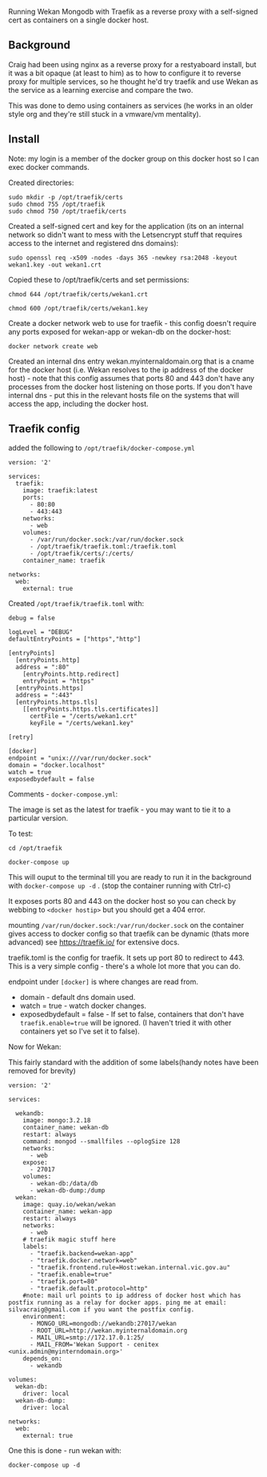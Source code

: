 Running Wekan Mongodb with Traefik as a reverse proxy with a self-signed cert as containers on a single docker host.

## Background

Craig had been using nginx as a reverse proxy for a restyaboard install, but it was a bit opaque (at least to him) as to how to configure it to reverse proxy for multiple services, so he thought he'd try traefik and use Wekan as the service as a learning exercise and compare the two.

This was done to demo using containers as services (he works in an older style org and they're still stuck in a vmware/vm mentality).

## Install

Note: my login is a member of the docker group on this docker host so I can exec docker commands.

Created directories:
```
sudo mkdir -p /opt/traefik/certs
sudo chmod 755 /opt/traefik
sudo chmod 750 /opt/traefik/certs
```

Created a self-signed cert and key for the application (its on an internal network so didn't want to mess with the Letsencrypt stuff that requires access to the internet and registered dns domains):

```
sudo openssl req -x509 -nodes -days 365 -newkey rsa:2048 -keyout wekan1.key -out wekan1.crt
```

Copied these to /opt/traefik/certs and set permissions:
```
chmod 644 /opt/traefik/certs/wekan1.crt

chmod 600 /opt/traefik/certs/wekan1.key 
```             

Create a docker network web to use for traefik - this config doesn't require any ports exposed for wekan-app or wekan-db on the docker-host:

```
docker network create web
```

Created an internal dns entry wekan.myinternaldomain.org that is a cname for the docker host (i.e. Wekan resolves to the ip address of the docker host) - note that this config assumes that ports 80 and 443 don't have any processes from the docker host listening on those ports. If you don't have internal dns - put this in the relevant hosts file on the systems that will access the app, including the docker host.

## Traefik config

added the following to `/opt/traefik/docker-compose.yml`

```
version: '2'

services:
  traefik:
    image: traefik:latest
    ports:
      - 80:80
      - 443:443
    networks:
      - web
    volumes:
      - /var/run/docker.sock:/var/run/docker.sock
      - /opt/traefik/traefik.toml:/traefik.toml
      - /opt/traefik/certs/:/certs/
    container_name: traefik

networks:
  web:
    external: true
```

Created `/opt/traefik/traefik.toml` with:

```
debug = false

logLevel = "DEBUG"
defaultEntryPoints = ["https","http"]

[entryPoints]
  [entryPoints.http]
  address = ":80"
    [entryPoints.http.redirect]
    entryPoint = "https"
  [entryPoints.https]
  address = ":443"
  [entryPoints.https.tls]
    [[entryPoints.https.tls.certificates]]
      certFile = "/certs/wekan1.crt"
      keyFile = "/certs/wekan1.key"

[retry]

[docker]
endpoint = "unix:///var/run/docker.sock"
domain = "docker.localhost"
watch = true
exposedbydefault = false
```

Comments  - `docker-compose.yml`:

The image is set as the latest for traefik - you may want to tie it to a particular version.

To test:

```
cd /opt/traefik

docker-compose up
```

This will ouput to the terminal till you are ready to run it in the background with `docker-compose up -d` . (stop the container running with Ctrl-c)

It exposes ports 80 and 443 on the docker host so you can check by webbing to `<docker hostip>` but you should get a 404 error.

mounting `/var/run/docker.sock:/var/run/docker.sock` on the container gives access to docker config so that traefik can be dynamic (thats more advanced) see https://traefik.io/ for extensive docs.

traefik.toml is the config for traefik. It sets up port 80 to redirect to 443. This is a very simple config - there's a whole lot more that you can do.

endpoint under `[docker]` is where changes are read from.

- domain - default dns domain used.
- watch = true - watch docker changes.
- exposedbydefault = false - If set to false, containers that don't have `traefik.enable=true` will be ignored. (I haven't tried it with other containers yet so I've set it to false).

Now for Wekan:

This fairly standard with the addition of some labels(handy notes have been removed for brevity)

```
version: '2'

services:

  wekandb:
    image: mongo:3.2.18
    container_name: wekan-db
    restart: always
    command: mongod --smallfiles --oplogSize 128
    networks:
      - web
    expose:
      - 27017
    volumes:
      - wekan-db:/data/db
      - wekan-db-dump:/dump
  wekan:
    image: quay.io/wekan/wekan
    container_name: wekan-app
    restart: always
    networks:
      - web
	# traefik magic stuff here
    labels:
      - "traefik.backend=wekan-app"
      - "traefik.docker.network=web"
      - "traefik.frontend.rule=Host:wekan.internal.vic.gov.au"
      - "traefik.enable=true"
      - "traefik.port=80"
      - "traefik.default.protocol=http"
    #note: mail url points to ip address of docker host which has postfix running as a relay for docker apps. ping me at email: silvacraig@gmail.com if you want the postfix config.
    environment:
      - MONGO_URL=mongodb://wekandb:27017/wekan
      - ROOT_URL=http://wekan.myinternaldomain.org
      - MAIL_URL=smtp://172.17.0.1:25/
      - MAIL_FROM='Wekan Support - cenitex <unix.admin@myinterndomain.org>'
    depends_on:
      - wekandb

volumes:
  wekan-db:
    driver: local
  wekan-db-dump:
    driver: local

networks:
  web:
    external: true
```
	
One this is done - run wekan with:
```
docker-compose up -d
```